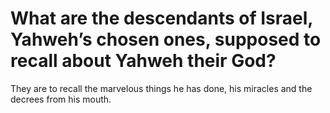 # What are the descendants of Israel, Yahweh’s chosen ones, supposed to recall about Yahweh their God?

They are to recall the marvelous things he has done, his miracles and the decrees from his mouth.
